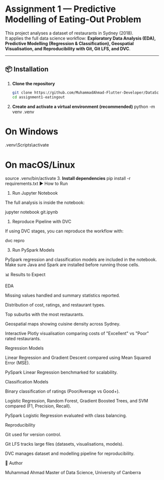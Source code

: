 # Assignment 1 — Predictive Modelling of Eating-Out Problem

This project analyses a dataset of restaurants in Sydney (2018).  
It applies the full data science workflow: **Exploratory Data Analysis (EDA), Predictive Modelling (Regression & Classification), Geospatial Visualisation, and Reproducibility with Git, Git LFS, and DVC**.

---

## 📦 Installation

1. **Clone the repository**
   ```bash
   git clone https://github.com/MuhammadAhmad-Flutter-Developer/DataScienceTechnologyAndSystem_Assignmnet1/tree/main
   cd assignment1-eatingout
2. **Create and activate a virtual environment (recommended)**
python -m venv .venv
# On Windows
.venv\Scripts\activate
# On macOS/Linux
source .venv/bin/activate
3. **Install dependencies**
pip install -r requirements.txt
▶️ How to Run
1. Run Jupyter Notebook

The full analysis is inside the notebook:

jupyter notebook git.ipynb

1. Reproduce Pipeline with DVC

If using DVC stages, you can reproduce the workflow with:

dvc repro

3. Run PySpark Models

PySpark regression and classification models are included in the notebook.
Make sure Java and Spark are installed before running those cells.

📊 Results to Expect

EDA

Missing values handled and summary statistics reported.

Distribution of cost, ratings, and restaurant types.

Top suburbs with the most restaurants.

Geospatial maps showing cuisine density across Sydney.

Interactive Plotly visualisation comparing costs of "Excellent" vs "Poor" rated restaurants.

Regression Models

Linear Regression and Gradient Descent compared using Mean Squared Error (MSE).

PySpark Linear Regression benchmarked for scalability.

Classification Models

Binary classification of ratings (Poor/Average vs Good+).

Logistic Regression, Random Forest, Gradient Boosted Trees, and SVM compared (F1, Precision, Recall).

PySpark Logistic Regression evaluated with class balancing.

Reproducibility

Git used for version control.

Git LFS tracks large files (datasets, visualisations, models).

DVC manages dataset and modelling pipeline for reproducibility.

👤 Author

Muhammad Ahmad
Master of Data Science, University of Canberra





